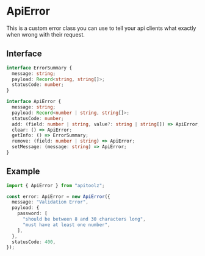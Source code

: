 # ApiError

This is a custom error class you can use to tell your api clients what exactly when wrong with their request.

## Interface

```ts
interface ErrorSummary {
  message: string;
  payload: Record<string, string[]>;
  statusCode: number;
}

interface ApiError {
  message: string;
  payload: Record<number | string, string[]>;
  statusCode: number;
  add: (field: number | string, value?: string | string[]) => ApiError;
  clear: () => ApiError;
  getInfo: () => ErrorSummary;
  remove: (field: number | string) => ApiError;
  setMessage: (message: string) => ApiError;
}
```

## Example

```ts
import { ApiError } from "apitoolz";

const error: ApiError = new ApiError({
  message: "Validation Error",
  payload: {
    password: [
      "should be between 8 and 30 characters long",
      "must have at least one number",
    ],
  },
  statusCode: 400,
});
```
